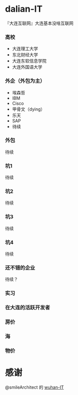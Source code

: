 # dalian-IT
『大连互联网』大连基本没啥互联网

### 高校

- 大连理工大学
- 东北财经大学
- 大连东软信息学院
- 大连外国语大学

### 外企（外包为主）

- 埃森哲
- IBM
- Cisco
- 甲骨文（dying）
- 乐天
- SAP
- 待续

### 外包

待续

### 坑1

待续

### 坑2

待续

### 坑3

待续

### 坑4

待续

### 还不错的企业

待续？

### 实习

### 在大连的活跃开发者

### 房价

### 海

### 物价

# 感谢

@smileArchitect 的 [wuhan-IT](https://github.com/smileArchitect/wuhan-IT)

